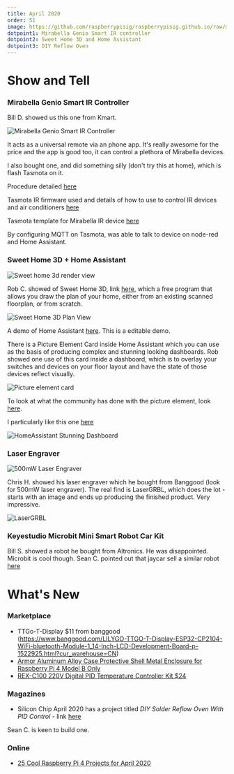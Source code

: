 ```yaml
---
title: April 2020
order: 51
image: https://github.com/raspberrypisig/raspberrypisig.github.io/raw/master/assets/images/SweetHome3D-render.jpg
dotpoint1: Mirabella Genio Smart IR controller 
dotpoint2: Sweet Home 3D and Home Assistant
dotpoint3: DIY Reflow Oven
---
```



# Show and Tell

### Mirabella Genio Smart IR Controller

Bill D. showed us this one from Kmart.

![Mirabella Genio Smart IR Controller](https://www.kmart.com.au/wcsstore/Kmart/images/ncatalog/f/0/42769460-1-f.jpg)

It acts as a universal remote via an phone app. It's really awesome for the price and the app is good too, it can control a plethora of Mirabella devices.

I also bought one, and did something silly (don't try this at home), which is flash Tasmota on it. 

Procedure detailed [here](https://community.home-assistant.io/t/mirabella-genio-ir-controller-kmart-integration/164388) 

Tasmota IR firmware used and details of how to use to control IR devices and air conditioners [here](https://tasmota.github.io/docs/Tasmota-IR/)

Tasmota template for Mirabella IR device [here](https://templates.blakadder.com/mirabella_genio_I002577.html)

By configuring MQTT on Tasmota, was able to talk to device on node-red and Home Assistant.

### Sweet Home 3D + Home Assistant

![Sweet home 3d render view](https://github.com/raspberrypisig/raspberrypisig.github.io/raw/master/assets/images/SweetHome3D-render-bland.jpg)

Rob C. showed of Sweet Home 3D, link [here](http://www.sweethome3d.com/), which a free program that allows you draw the plan of your home, either from an existing scanned floorplan, or from scratch.

![Sweet Home 3D Plan View](https://github.com/raspberrypisig/raspberrypisig.github.io/raw/master/assets/images/SweetHome3D-plan.jpg)
 
A demo of Home Assistant [here](https://demo.home-assistant.io/#/lovelace/0). This is a editable demo.

There is a Picture Element Card inside Home Assistant which you can use as the basis of producing complex and stunning looking dashboards. 
Rob showed one use of this card inside a dashboard, which is to overlay your switches and devices on your floor layout and have the state of those
devices reflect visually.

![Picture element card](https://github.com/raspberrypisig/raspberrypisig.github.io/raw/master/assets/images/homeassistant-pictureelement.jpg)

To look at what the community has done with the picture element, look [here](https://community.home-assistant.io/t/show-off-your-picture-elements-uses/63642/18). 

I particularly like this one [here](https://community.home-assistant.io/t/picture-elements-custom-layout-card-interface/126132)

![HomeAssistant Stunning Dashboard](https://community-home-assistant-assets.s3.dualstack.us-west-2.amazonaws.com/original/3X/3/4/34c72ecc13092c2787a8fa8ddbf78bbd19f4544e.png)

### Laser Engraver

![500mW Laser Engraver](https://github.com/raspberrypisig/raspberrypisig.github.io/raw/master/assets/images/laserengraver.jpg)

Chris H. showed his laser engraver which he bought from Banggood (look for 500mW laser engraver).
The real find is LaserGRBL, which does the lot - starts with an image and ends up producing the finished product. Very impressive. 

![LaserGRBL](https://github.com/raspberrypisig/raspberrypisig.github.io/raw/master/assets/images/lasergrbl.jpg)


### Keyestudio Microbit Mini Smart Robot Car Kit

Bill S. showed a robot he bought from Altronics. He was disappointed. Microbit is cool though. Sean C. pointed out that jaycar
sell a similar robot [here](https://www.jaycar.com.au/duinotech-mini-smart-car-robot-kit-with-micro-bit-stem/p/KR9262)



# What's New

### Marketplace
- TTGo-T-Display $11 from banggood (https://www.banggood.com/LILYGO-TTGO-T-Display-ESP32-CP2104-WiFi-bluetooth-Module-1_14-Inch-LCD-Development-Board-p-1522925.html?cur_warehouse=CN)
- [Armor Aluminum Alloy Case Protective Shell Metal Enclosure for Raspberry Pi 4 Model B Only](https://www.banggood.com/Armor-Aluminum-Alloy-Case-Protective-Shell-Metal-Enclosure-for-Raspberry-Pi-4-Model-B-Only-p-1539228.html?gmcCountry=AU&currency=AUD&createTmp=1&utm_source=googleshopping&utm_medium=cpc_bgs&utm_content=frank&utm_campaign=frank-ssc-au-all-19bf11-1104&ad_id=394360771135&gclid=Cj0KCQjwybD0BRDyARIsACyS8muG_NOJdJa-qs7WieIo8guYr1X3kww9-wsA8_nyx9rWpvPBPXpO2YEaAvejEALw_wcB&cur_warehouse=CN)
- [REX-C100 220V Digital PID Temperature Controller Kit $24](https://www.banggood.com/REX-C100-100-240V-Digital-PID-Temperature-Controller-Kit-p-914678.html?rmmds=category&cur_warehouse=CN)

### Magazines
- Silicon Chip April 2020 has a project titled *DIY Solder Reflow Oven With PID Control* - link [here](http://www.siliconchip.com.au/Issue/2020/April/A+DIY+Reflow+Oven+Controller+for+modern+soldering?res=nonflash)

Sean C. is keen to build one.

### Online
- [25 Cool Raspberry Pi 4 Projects for April 2020](https://all3dp.com/1/best-raspberry-pi-projects/)


